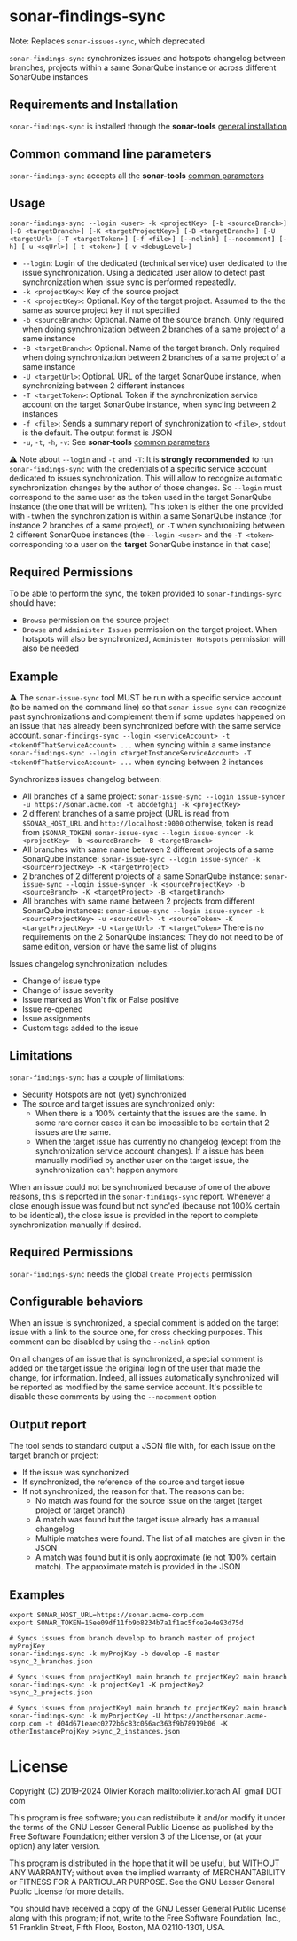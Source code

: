 # <a name="sonar-findings-sync"></a>sonar-findings-sync
Note: Replaces `sonar-issues-sync`, which deprecated

`sonar-findings-sync` synchronizes issues and hotspots changelog between branches, projects within a same SonarQube instance or across different SonarQube instances

## Requirements and Installation

`sonar-findings-sync` is installed through the **sonar-tools** [general installation](../README.md#install)

## Common command line parameters

`sonar-findings-sync` accepts all the **sonar-tools** [common parameters](../README.md#common-params)

## Usage

`sonar-findings-sync --login <user> -k <projectKey> [-b <sourceBranch>] [-B <targetBranch>] [-K <targetProjectKey>] [-B <targetBranch>] [-U <targetUrl> [-T <targetToken>] [-f <file>] [--nolink] [--nocomment] [-h] [-u <sqUrl>] [-t <token>] [-v <debugLevel>]`

- `--login`: Login of the dedicated (technical service) user dedicated to the issue synchronization. Using a dedicated user allow to detect past synchronization when issue sync is performed repeatedly.
- `-k <projectKey>`: Key of the source project
- `-K <projectKey>`: Optional. Key of the target project. Assumed to the the same as source project key if not specified
- `-b <sourceBranch>`: Optional. Name of the source branch. Only required when doing synchronization between 2 branches of a same project of a same instance
- `-B <targetBranch>`: Optional. Name of the target branch. Only required when doing synchronization between 2 branches of a same project of a same instance
- `-U <targetUrl>`: Optional. URL of the target SonarQube instance, when synchronizing between 2 different instances
- `-T <targetToken>`: Optional. Token if the synchronization service account on the target SonarQube instance, when sync'ing between 2 instances
- `-f <file>`: Sends a summary report of synchronization to `<file>`, `stdout` is the default. The output format is JSON
- `-u`, `-t`, `-h`, `-v`: See **sonar-tools** [common parameters](../README.md#common-params)

:warning: Note about `--login` and `-t` and `-T`: It is **strongly recommended** to run `sonar-findings-sync` with the credentials of a specific service account dedicated to issues synchronization. This will allow to recognize automatic synchronization changes by the author of those changes. So `--login` must correspond to the same user as the token used in the target SonarQube instance (the one that will be written). This token is either the one provided with `-t`when the synchronization is within a same SonarQube instance (for instance 2 branches of a same project), or `-T` when synchronizing between 2 different SonarQube instances (the `--login <user>` and the `-T <token>` corresponding to a user on the **target** SonarQube instance in that case)

## Required Permissions

To be able to perform the sync, the token provided to `sonar-findings-sync` should have:
- `Browse` permission on the source project
- `Browse` and `Administer Issues` permission on the target project. When hotspots will also be synchronized,
  `Administer Hotspots` permission will also be needed

## Example

:warning: The `sonar-issue-sync` tool MUST be run with a specific service account (to be named on the command line) so that `sonar-issue-sync` can recognize past synchronizations and complement them if some updates happened on an issue that has already been synchronized before with the same service account.
`sonar-findings-sync --login <serviceAccount> -t <tokenOfThatServiceAccount> ...` when syncing within a same instance
`sonar-findings-sync --login <targetInstanceServiceAccount> -T <tokenOfThatServiceAccount> ...` when syncing between 2 instances

Synchronizes issues changelog between:
- All branches of a same project:
  `sonar-issue-sync --login issue-syncer -u https://sonar.acme.com -t abcdefghij -k <projectKey>`
- 2 different branches of a same project
   (URL is read from `$SONAR_HOST_URL` and `http://localhost:9000` otherwise, token is read from `$SONAR_TOKEN`)
  `sonar-issue-sync --login issue-syncer -k <projectKey> -b <sourceBranch> -B <targetBranch>`
- All branches with same name between 2 different projects of a same SonarQube instance:
  `sonar-issue-sync --login issue-syncer -k <sourceProjectKey> -K <targetProject>`
- 2 branches of 2 different projects of a same SonarQube instance:
  `sonar-issue-sync --login issue-syncer -k <sourceProjectKey> -b <sourceBranch> -K <targetProject> -B <targetBranch>`
- All branches with same name between 2 projects from different SonarQube instances:
  `sonar-issue-sync --login issue-syncer -k <sourceProjectKey> -u <sourceUrl> -t <sourceToken> -K <targetProjectKey> -U <targetUrl> -T <targetToken>`
  There is no requirements on the 2 SonarQube instances: They do not need to be of same edition, version or have the same list of plugins

Issues changelog synchronization includes:
- Change of issue type
- Change of issue severity
- Issue marked as Won't fix or False positive
- Issue re-opened
- Issue assignments
- Custom tags added to the issue

## Limitations

`sonar-findings-sync` has a couple of limitations:
- Security Hotspots are not (yet) synchronized
- The source and target issues are synchronized only:
  - When there is a 100% certainty that the issues are the same. In some rare corner cases it can be impossible to be certain that 2 issues are the same.
  - When the target issue has currently no changelog (except from the synchronization service account changes). If a issue
  has been manually modified by another user on the target issue, the synchronization can't happen anymore

When an issue could not be synchronized because of one of the above reasons, this is reported in the `sonar-findings-sync` report.
Whenever a close enough issue was found but not sync'ed (because not 100% certain to be identical), the close issue is provided in the report to complete synchronization manually if desired.

## Required Permissions

`sonar-findings-sync` needs the global `Create Projects` permission

## Configurable behaviors

When an issue is synchronized, a special comment is added on the target issue with a link to the source one, for cross checking purposes. This comment can be disabled by using the `--nolink` option

On all changes of an issue that is synchronized, a special comment is added on the target issue the original login of the user that made the change, for information. Indeed, all issues automatically synchronized will be reported as modified by the same service account. It's possible to disable these comments by using the `--nocomment` option

## Output report

The tool sends to standard output a JSON file with, for each issue on the target branch or project:
- If the issue was synchonized
- If synchronized, the reference of the source and target issue
- If not synchronized, the reason for that. The reasons can be:
  - No match was found for the source issue on the target (target project or target branch)
  - A match was found but the target issue already has a manual changelog
  - Multiple matches were found. The list of all matches are given in the JSON
  - A match was found but it is only approximate (ie not 100% certain match). The approximate match is provided in the JSON

## Examples
```
export SONAR_HOST_URL=https://sonar.acme-corp.com
export SONAR_TOKEN=15ee09df11fb9b8234b7a1f1ac5fce2e4e93d75d

# Syncs issues from branch develop to branch master of project myProjKey
sonar-findings-sync -k myProjKey -b develop -B master >sync_2_branches.json

# Syncs issues from projectKey1 main branch to projectKey2 main branch
sonar-findings-sync -k projectKey1 -K projectKey2 >sync_2_projects.json

# Syncs issues from projectKey1 main branch to projectKey2 main branch
sonar-findings-sync -k myPorjectKey -U https://anothersonar.acme-corp.com -t d04d671eaec0272b6c83c056ac363f9b78919b06 -K otherInstanceProjKey >sync_2_instances.json
```

# License

Copyright (C) 2019-2024 Olivier Korach
mailto:olivier.korach AT gmail DOT com

This program is free software; you can redistribute it and/or
modify it under the terms of the GNU Lesser General Public
License as published by the Free Software Foundation; either
version 3 of the License, or (at your option) any later version.

This program is distributed in the hope that it will be useful,
but WITHOUT ANY WARRANTY; without even the implied warranty of
MERCHANTABILITY or FITNESS FOR A PARTICULAR PURPOSE. See the GNU
Lesser General Public License for more details.

You should have received a copy of the GNU Lesser General Public License
along with this program; if not, write to the Free Software Foundation,
Inc., 51 Franklin Street, Fifth Floor, Boston, MA  02110-1301, USA.
